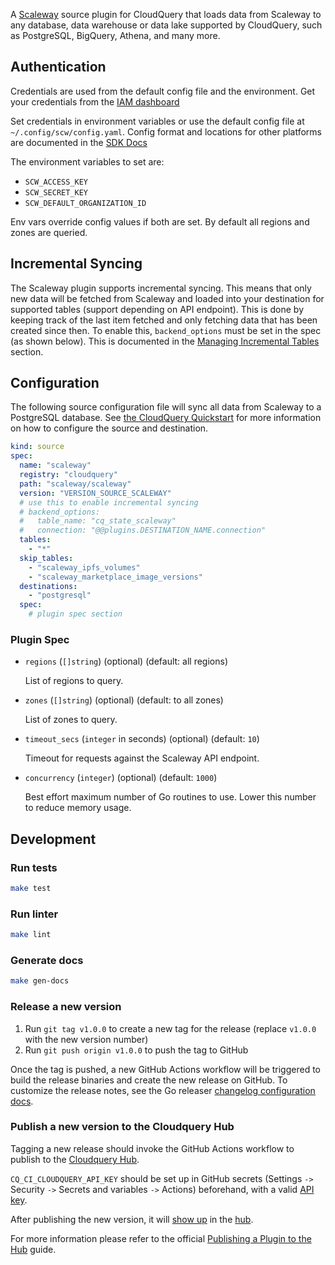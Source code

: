 A [Scaleway](https://scaleway.com/) source plugin for CloudQuery that loads data from Scaleway to any database, data warehouse or data lake supported by CloudQuery, such as PostgreSQL, BigQuery, Athena, and many more.

## Authentication

Credentials are used from the default config file and the environment. Get your credentials from the [IAM dashboard](https://console.scaleway.com/iam/api-keys)

Set credentials in environment variables or use the default config file at `~/.config/scw/config.yaml`. Config format and locations for other platforms are documented in the [SDK Docs](https://github.com/scaleway/scaleway-sdk-go/tree/master/scw#scaleway-config)

The environment variables to set are:
  - `SCW_ACCESS_KEY`
  - `SCW_SECRET_KEY`
  - `SCW_DEFAULT_ORGANIZATION_ID`

Env vars override config values if both are set. By default all regions and zones are queried.

## Incremental Syncing

The Scaleway plugin supports incremental syncing. This means that only new data will be fetched from Scaleway and loaded into your destination for supported tables (support depending on API endpoint). This is done by keeping track of the last item fetched and only fetching data that has been created since then.
To enable this, `backend_options` must be set in the spec (as shown below). This is documented in the [Managing Incremental Tables](https://cloudquery.io/docs/advanced-topics/managing-incremental-tables) section.

## Configuration

The following source configuration file will sync all data from Scaleway to a PostgreSQL database. See [the CloudQuery Quickstart](https://cloudquery.io/docs/quickstart) for more information on how to configure the source and destination.

```yaml
kind: source
spec:
  name: "scaleway"
  registry: "cloudquery"
  path: "scaleway/scaleway"
  version: "VERSION_SOURCE_SCALEWAY"
  # use this to enable incremental syncing
  # backend_options:
  #   table_name: "cq_state_scaleway"
  #   connection: "@@plugins.DESTINATION_NAME.connection"
  tables: 
    - "*"
  skip_tables:
    - "scaleway_ipfs_volumes"
    - "scaleway_marketplace_image_versions"
  destinations: 
    - "postgresql"
  spec:
    # plugin spec section
```

### Plugin Spec

- `regions` (`[]string`) (optional) (default: all regions)

  List of regions to query.

- `zones` (`[]string`) (optional) (default: to all zones)

  List of zones to query.

- `timeout_secs` (`integer` in seconds) (optional) (default: `10`)

  Timeout for requests against the Scaleway API endpoint.

- `concurrency` (`integer`) (optional) (default: `1000`)

  Best effort maximum number of Go routines to use. Lower this number to reduce memory usage.

## Development

### Run tests

```bash
make test
```

### Run linter

```bash
make lint
```

### Generate docs

```bash
make gen-docs
```

### Release a new version

1. Run `git tag v1.0.0` to create a new tag for the release (replace `v1.0.0` with the new version number)
2. Run `git push origin v1.0.0` to push the tag to GitHub

Once the tag is pushed, a new GitHub Actions workflow will be triggered to build the release binaries and create the new release on GitHub.
To customize the release notes, see the Go releaser [changelog configuration docs](https://goreleaser.com/customization/changelog/#changelog).

### Publish a new version to the Cloudquery Hub

Tagging a new release should invoke the GitHub Actions workflow to publish to the [Cloudquery Hub](https://hub.cloudquery.io/).

`CQ_CI_CLOUDQUERY_API_KEY` should be set up in GitHub secrets (Settings `->` Security `->` Secrets and variables `->` Actions) beforehand, with a valid [API key](https://cloudquery.io/docs/deployment/generate-api-key).

After publishing the new version, it will [show up](https://hub.cloudquery.io/plugins/source/scaleway/scaleway) in the [hub](https://hub.cloudquery.io/).

For more information please refer to the official [Publishing a Plugin to the Hub](https://cloudquery.io/docs/developers/publishing-a-plugin-to-the-hub) guide.

